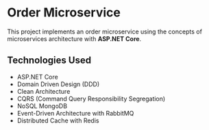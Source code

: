 <h1>Order Microservice</h1>

<p>This project implements an order microservice using the concepts of microservices architecture with <strong>ASP.NET Core</strong>.</p>

<h2>Technologies Used</h2>
<ul>
    <li>ASP.NET Core</li>
    <li>Domain Driven Design (DDD)</li>
    <li>Clean Architecture</li>
    <li>CQRS (Command Query Responsibility Segregation)</li>
    <li>NoSQL MongoDB</li>
    <li>Event-Driven Architecture with RabbitMQ</li>
    <li>Distributed Cache with Redis</li>
</ul>
